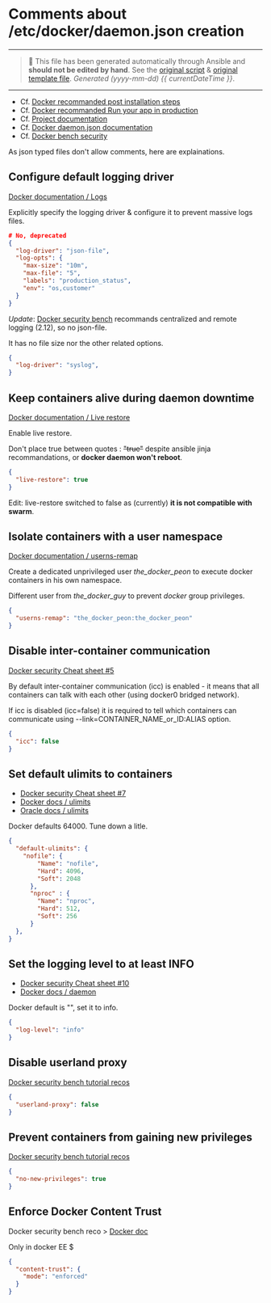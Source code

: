 # Comments about /etc/docker/daemon.json creation

---

> 🤖 This file has been generated automatically through Ansible and **should not be edited by hand**.
> See the [original script](https://github.com/youpiwaza/ansible-install-web-server/blob/master/ansible/roles/docker-installation/tasks/configure-docker-daemon.yml)
> & [original template file](https://github.com/youpiwaza/ansible-install-web-server/blob/master/ansible/roles/docker-installation/templates/etc-docker-daemon-json.md).
> *Generated (yyyy-mm-dd) {{ currentDateTime }}*.

---

- Cf. [Docker recommanded post installation steps](https://docs.docker.com/install/linux/linux-postinstall/)
- Cf. [Docker recommanded Run your app in production](https://docs.docker.com/get-started/orchestration/)
- Cf. [Project documentation](https://github.com/youpiwaza/ansible-install-web-server/tree/master/ansible/roles/docker-installation/tasks)
- Cf. [Docker daemon.json documentation](https://docs.docker.com/engine/reference/commandline/dockerd/#daemon-configuration-file)
- Cf. [Docker bench security](https://github.com/docker/docker-bench-security)

As json typed files don't allow comments, here are explainations.

## Configure default logging driver

[Docker documentation / Logs](https://docs.docker.com/install/linux/linux-postinstall/#configure-default-logging-driver)

Explicitly specify the logging driver & configure it to prevent massive logs files.

```json
# No, deprecated
{
  "log-driver": "json-file",
  "log-opts": {
    "max-size": "10m",
    "max-file": "5",
    "labels": "production_status",
    "env": "os,customer"
  }
}
```

*Update*: [Docker security bench](https://www.digitalocean.com/community/tutorials/how-to-audit-docker-host-security-with-docker-bench-for-security-on-ubuntu-16-04#step-3-%E2%80%94-correcting-docker-daemon-configuration-warnings)
 recommands centralized and remote logging (2.12), so no json-file.

It has no file size nor the other related options.

```json
{
  "log-driver": "syslog",
}
```

## Keep containers alive during daemon downtime

[Docker documentation / Live restore](https://docs.docker.com/config/containers/live-restore/)

Enable live restore.

Don't place true between quotes : ~~"true"~~ despite ansible jinja recommandations, or **docker daemon won't reboot**.

```json
{
  "live-restore": true
}
```

Edit: live-restore switched to false as (currently) **it is not compatible with swarm**.

## Isolate containers with a user namespace

[Docker documentation / userns-remap](https://docs.docker.com/engine/security/userns-remap/)

Create a dedicated unprivileged user *the_docker_peon* to execute docker containers in his own namespace.

Different user from *the_docker_guy* to prevent *docker* group privileges.

```json
{
  "userns-remap": "the_docker_peon:the_docker_peon"
}
```

## Disable inter-container communication

[Docker security Cheat sheet #5](https://github.com/OWASP/CheatSheetSeries/blob/master/cheatsheets/Docker_Security_Cheat_Sheet.md#rule-5---disable-inter-container-communication---iccfalse)

By default inter-container communication (icc) is enabled - it means that all containers can talk with each other (using docker0 bridged network).

If icc is disabled (icc=false) it is required to tell which containers can communicate using --link=CONTAINER_NAME_or_ID:ALIAS option.

```json
{
  "icc": false
}
```

## Set default ulimits to containers

- [Docker security Cheat sheet #7](https://github.com/OWASP/CheatSheetSeries/blob/master/cheatsheets/Docker_Security_Cheat_Sheet.md#rule-7---limit-resources-memory-cpu-file-descriptors-processes-restarts)
- [Docker docs / ulimits](https://docs.docker.com/engine/reference/commandline/run/#set-ulimits-in-container---ulimit)
- [Oracle docs / ulimits](https://docs.oracle.com/en/operating-systems/oracle-linux/docker/ch04s16.html)

Docker defaults 64000. Tune down a litle.

```json
{
  "default-ulimits": {
    "nofile": {
        "Name": "nofile",
        "Hard": 4096,
        "Soft": 2048
      },
      "nproc" : {
        "Name": "nproc",
        "Hard": 512,
        "Soft": 256
      }
  },
}
```

## Set the logging level to at least INFO

- [Docker security Cheat sheet #10](https://github.com/OWASP/CheatSheetSeries/blob/master/cheatsheets/Docker_Security_Cheat_Sheet.md#rule-10---set-the-logging-level-to-at-least-info)
- [Docker docs / daemon](https://docs.docker.com/engine/reference/commandline/dockerd/#daemon-configuration-file)

Docker default is "", set it to info.

```json
{
  "log-level": "info"
}
```

## Disable userland proxy

[Docker security bench tutorial recos](https://www.digitalocean.com/community/tutorials/how-to-audit-docker-host-security-with-docker-bench-for-security-on-ubuntu-16-04#step-3-%E2%80%94-correcting-docker-daemon-configuration-warnings)

```json
{
  "userland-proxy": false
}
```

## Prevent containers from gaining new privileges

[Docker security bench tutorial recos](https://www.digitalocean.com/community/tutorials/how-to-audit-docker-host-security-with-docker-bench-for-security-on-ubuntu-16-04#step-3-%E2%80%94-correcting-docker-daemon-configuration-warnings)

```json
{
  "no-new-privileges": true
}
```

## Enforce Docker Content Trust

Docker security bench reco > [Docker doc](https://docs.docker.com/engine/security/trust/content_trust/#enabling-dct-within-the-docker-enterprise-engine)

Only in docker EE $

```json
{
  "content-trust": {
    "mode": "enforced"
  }
}
```
